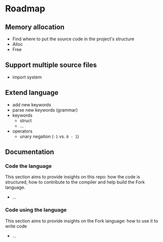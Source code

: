 # Roadmap

## Memory allocation

- Find where to put the source code in the project's structure
- Alloc
- Free

## Support multiple source files

- import system

## Extend language

- add new keywords
- parse new keywords (grammar)
- keywords
  - struct
  - ...
- operators
  - unary negation (`-1` vs. `0 - 1`)

## Documentation

### Code the language

This section aims to provide insights on this repo: how the code is structured, how to contribute to the compiler and help build the Fork language.
- ...

### Code using the language

This section aims to provide insights on the Fork language: how to use it to write code
- ...
